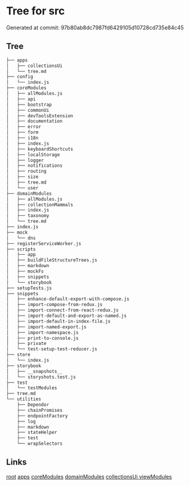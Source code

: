 # Tree for src
Generated at commit: 97b80ab8dc7987fd6429105d10728cd735e84c45
## Tree
```bash
├── apps
│   ├── collectionsUi
│   └── tree.md
├── config
│   └── index.js
├── coreModules
│   ├── allModules.js
│   ├── api
│   ├── bootstrap
│   ├── commonUi
│   ├── devToolsExtension
│   ├── documentation
│   ├── error
│   ├── form
│   ├── i18n
│   ├── index.js
│   ├── keyboardShortcuts
│   ├── localStorage
│   ├── logger
│   ├── notifications
│   ├── routing
│   ├── size
│   ├── tree.md
│   └── user
├── domainModules
│   ├── allModules.js
│   ├── collectionMammals
│   ├── index.js
│   ├── taxonomy
│   └── tree.md
├── index.js
├── mock
│   └── dns
├── registerServiceWorker.js
├── scripts
│   ├── app
│   ├── buildFileStructureTrees.js
│   ├── markdown
│   ├── mockFs
│   ├── snippets
│   └── storybook
├── setupTests.js
├── snippets
│   ├── enhance-default-export-with-compose.js
│   ├── import-compose-from-redux.js
│   ├── import-connect-from-react-redux.js
│   ├── import-default-and-export-as-named.js
│   ├── import-default-in-index-file.js
│   ├── import-named-export.js
│   ├── import-namespace.js
│   ├── print-to-console.js
│   ├── private
│   └── test-setup-test-reducer.js
├── store
│   └── index.js
├── storybook
│   ├── __snapshots__
│   └── storyshots.test.js
├── test
│   └── testModules
├── tree.md
└── utilities
    ├── Dependor
    ├── chainPromises
    ├── endpointFactory
    ├── log
    ├── markdown
    ├── stateHelper
    ├── test
    └── wrapSelectors

```

## Links
[root](../tree.md)
[apps](apps/tree.md)
[coreModules](coreModules/tree.md)
[domainModules](domainModules/tree.md)
[collectionsUi viewModules](apps/collectionsUi/viewModules/tree.md)